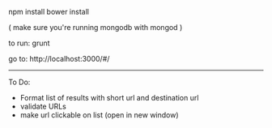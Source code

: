 npm install
bower install

( make sure you're running mongodb with mongod )

to run: grunt

go to: http://localhost:3000/#/


---------------

To Do:

- Format list of results with short url and destination url
- validate URLs
- make url clickable on list (open in new window)
